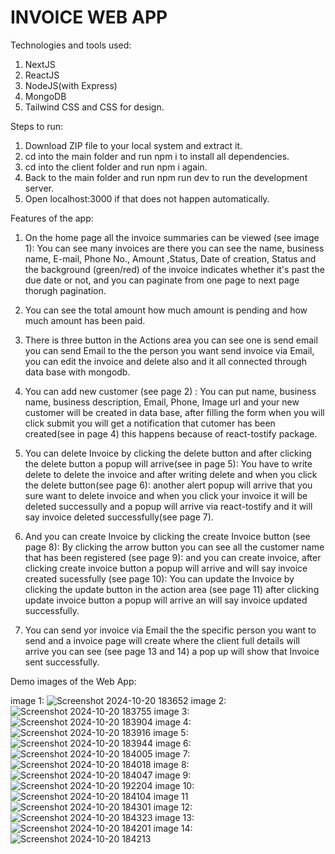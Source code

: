 # INVOICE WEB APP

Technologies and tools used:

 1. NextJS
 2. ReactJS
 3. NodeJS(with Express)
 4. MongoDB
 5. Tailwind CSS and CSS for design.

Steps to run:
 1. Download ZIP file to your local system and extract it.
 2. cd into the main folder and run npm i to install all dependencies.
 3. cd into the client folder and run npm i again.
 4. Back to the main folder and run npm run dev to run the development server.
 5. Open localhost:3000 if that does not happen automatically.

Features of the app:

1. On the home page all the invoice summaries can be viewed (see image 1): You can see many invoices are there you can see the name, business name, E-mail, Phone No., Amount ,Status, Date of creation, Status and the background (green/red) of the invoice indicates whether it's past the due date or not, and you can paginate from one page to next page thorugh pagination.
   
2. You can see the total amount how much amount is  pending and how much amount has been paid.
   
3. There is three button in the Actions area you can see one is send email you can send Email to the the person you want send invoice via Email, you can edit the invoice and delete also and it all connected through data base with mongodb.
 
4. You can add new customer  (see page 2) : You can put name, business name, business description, Email, Phone, Image url and your new customer will be created in data base, after filling the form when you will click submit you will get a notification that cutomer has been created(see in page 4) this happens because of react-tostify package.

5.  You can delete Invoice by clicking the delete button and after clicking the delete button a popup will arrive(see in page 5): You have to write delete to delete the invoice and after writing delete and when you click the delete button(see page 6): another alert popup will arrive that you sure want to delete invoice and when you click your invoice it will be deleted successully and a popup will arrive via react-tostify and it will say invoice deleted successfully(see page 7).
  
6. And you can create Invoice by clicking the create Invoice button (see page 8): By clicking the arrow button you can see all the customer name that has been registered (see page 9): and you can create invoice, after clicking create invoice button a popup will arrive and will say invoice created sucessfully (see page 10): You can update the Invoice by clicking the update button in the action area (see page 11) after clicking update invoice button a popup will arrive an will say invoice updated successfully.
 
7. You can send yor invoice via Email the the specific person you want to send and a invoice page will create where the client full details will arrive you can see (see page 13 and 14) a pop up will show that Invoice sent successfully.

Demo images of the Web App:

image 1:
 ![Screenshot 2024-10-20 183652](https://github.com/user-attachments/assets/e1d8dcac-81bf-4c84-875b-ce7974fcc2c0)
 image 2:
 ![Screenshot 2024-10-20 183755](https://github.com/user-attachments/assets/a6c03c0f-aa6a-444f-9168-f2f3a5c8d4cc)
 image 3:
 ![Screenshot 2024-10-20 183904](https://github.com/user-attachments/assets/079e7db4-a07f-4562-889c-f1e89a11ae0a)
 image 4:
 ![Screenshot 2024-10-20 183916](https://github.com/user-attachments/assets/0bd26310-a9ff-410d-873b-e382e1df8a3b)
 image 5:
 ![Screenshot 2024-10-20 183944](https://github.com/user-attachments/assets/e7f90c75-f5b0-4036-aa44-965890d18f69)
  image 6:
 ![Screenshot 2024-10-20 184005](https://github.com/user-attachments/assets/dff951a6-fae7-49e7-ba51-053b65852d58)
 image 7:
 ![Screenshot 2024-10-20 184018](https://github.com/user-attachments/assets/42304e23-0d9d-43e9-9ca7-c7292e85b063)
 image 8:
 ![Screenshot 2024-10-20 184047](https://github.com/user-attachments/assets/e55c6bc1-25d2-4804-8b4b-135080bed5db)
 image 9:
![Screenshot 2024-10-20 192204](https://github.com/user-attachments/assets/f88ab292-e288-4e80-a431-1b28bd648169)
image 10:
 ![Screenshot 2024-10-20 184104](https://github.com/user-attachments/assets/0b6a351e-9442-400d-b2c1-0005aa662811)
 image 11
 ![Screenshot 2024-10-20 184301](https://github.com/user-attachments/assets/130cc592-f267-4d4c-a296-ddfee1ec4d7f)
 image 12:
 ![Screenshot 2024-10-20 184323](https://github.com/user-attachments/assets/3b4db22e-86e4-4b61-8082-555739155a8a)
 image 13:
 ![Screenshot 2024-10-20 184201](https://github.com/user-attachments/assets/9f69e050-8eb5-497c-bf73-097ca08fca5c)
 image 14:
 ![Screenshot 2024-10-20 184213](https://github.com/user-attachments/assets/5f4c1dd2-9d93-472f-b3b7-8dfe06d3e841)

















